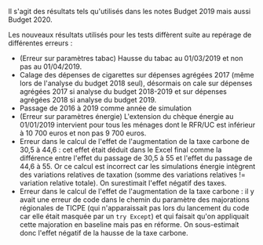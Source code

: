 Il s'agit des résultats tels qu'utilisés dans les notes Budget 2019 mais aussi Budget 2020.

Les nouveaux résultats utilisés pour les tests diffèrent suite au repérage de différentes erreurs :

  - (Erreur sur paramètres tabac) Hausse du tabac au 01/03/2019 et non pas au 01/04/2019.
  - Calage des dépenses de cigarettes sur dépenses agrégées 2017 (même lors de l'analyse du budget 2018 seul), désormais on cale sur dépenses agrégées 2017 si analyse du budget 2018-2019 et sur dépenses agrégées 2018 si analyse du budget 2019.
  - Passage de 2016 à 2019 comme année de simulation
  - (Erreur sur paramètres énergie) L'extension du chèque énergie au 01/01/2019 intervient pour tous les ménages dont le RFR/UC est inférieur à 10 700 euros et non pas 9 700 euros.
  - Erreur dans le calcul de l'effet de l'augmentation de la taxe carbone de 30,5 à 44,6 :
  cet effet était déduit dans le Excel final comme la différence entre l'effet du passage de 30,5 à 55 et l'effet du passage de 44,6 à 55. Or ce calcul est incorrect car les simulations énergie intègrent des variations relatives de taxation (somme des variations relatives != variation relative totale). On surestimait l'effet négatif des taxes.
  - Erreur dans le calcul de l'effet de l'augmentation de la taxe carbone : il y avait une erreur de code dans le chemin du paramètre des majorations régionales de TICPE (qui n'apparaissait pas lors du lancement du code car elle était masquée par un `try Except`) et qui faisait qu'on appliquait cette majoration en baseline mais pas en réforme. On sous-estimait donc l'effet négatif de la hausse de la taxe carbone.